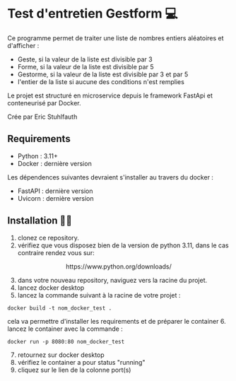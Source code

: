 # Test d'entretien Gestform 💻

Ce programme permet de traiter une liste de nombres entiers aléatoires et d'afficher : 
 - Geste, si la valeur de la liste est divisible par 3
 - Forme, si la valeur de la liste est divisible par 5
 - Gestorme, si la valeur de la liste est divisible par 3 et par 5
 - l'entier de la liste si aucune des conditions n'est remplies

Le projet est structuré en microservice depuis le framework FastApi et conteneurisé par Docker. 
 


Crée par Eric Stuhlfauth

## Requirements
  - Python : 3.11+
  - Docker : dernière version

Les dépendences suivantes devraient s'installer au travers du docker : 
  - FastAPI : dernière version 
  - Uvicorn : dernière version

## Installation 👩‍💻

1. clonez ce repository.
2. vérifiez que vous disposez bien de la version de python 3.11, dans le cas contraire rendez vous sur:

<p align="center">
https://www.python.org/downloads/
</p>
	
3. dans votre nouveau repository, naviguez vers la racine du projet.
4. lancez docker desktop 
5. lancez la commande suivant à la racine de votre projet :
```console
docker build -t nom_docker_test .
```
cela va permettre d'installer les requirements et de préparer le container
6. lancez le container avec la commande :
```console
docker run -p 8080:80 nom_docker_test
```
7. retournez sur docker desktop
8. vérifiez le container a pour status "running"
9. cliquez sur le lien de la colonne port(s)


